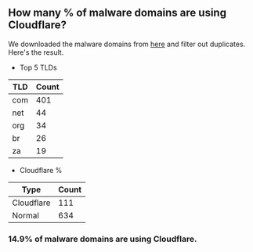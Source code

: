 ## How many % of malware domains are using Cloudflare?


We downloaded the malware domains from [here](https://urlhaus.abuse.ch) and filter out duplicates.
Here's the result.


[//]: # (start replacement)


- Top 5 TLDs

| TLD | Count |
| --- | --- |
| com | 401 |
| net | 44 |
| org | 34 |
| br | 26 |
| za | 19 |


- Cloudflare %

| Type | Count |
| --- | --- |
| Cloudflare | 111 |
| Normal | 634 |


### 14.9% of malware domains are using Cloudflare.